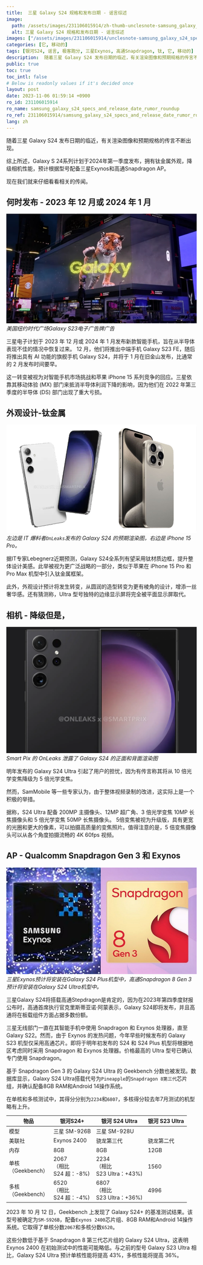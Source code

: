 ```yaml
---
title:  三星 Galaxy S24 规格和发布日期 - 谣言综述
image:
  path: /assets/images/231106015914/zh-thumb-unclesnote-samsung_galaxy_s24_specs_and_release_date_rumor_roundup.png
  alt: 三星 Galaxy S24 规格和发布日期 - 谣言综述
images: ["/assets/images/231106015914/unclesnote-samsung_galaxy_s24_specs_and_release_date_rumor_roundup-galaxy_s23_electronic_billboard_advertisement_in_times_square_new_york_usa.png", "/assets/images/231106015914/unclesnote-samsung_galaxy_s24_specs_and_release_date_rumor_roundup-on_the_left_is_the_expected_render_of_the_galaxy_s24_released_by_it_tipster_onleaks_and_on_the_right_is_the_iphone_15_pro.png", "/assets/images/231106015914/unclesnote-samsung_galaxy_s24_specs_and_release_date_rumor_roundup-galaxy_s24_front_and_back_renders_leaked_by_smart_pix_s_onleaks.png", "/assets/images/231106015914/unclesnote-samsung_galaxy_s24_specs_and_release_date_rumor_roundup-samsung_exynos_is_expected_to_be_installed_in_the_galaxy_s24_plus_model_and_qualcomm_snapdragon_8_gen_3_is_expected_to_be_installed_in_the_galaxy_s24_ultra_model.png"]
categories: [它, 移动的]
tags: [银河S24, 谣言, 极客跑分, 三星Exynos, 高通Snapdragon, 钛, 它, 移动的]
description:  随着三星 Galaxy S24 发布日期的临近，有关渲染图像和预期规格的传言不断出现。综上所述，Galaxy S 24系列计划于2024年第一季度发布，拥有钛金属外观，降级相机性能，预计根据型号配备三星Exynos和高通Snapdragon AP。现在我们就来仔细看看相关的传闻。
public: true
toc: true
toc_intl: false
# Below is readonly values if it's decided once
layout: post
date: 2023-11-06 01:59:14 +0900
ro_id: 231106015914
ro_name: samsung_galaxy_s24_specs_and_release_date_rumor_roundup
ro_ref: 231106015914/samsung_galaxy_s24_specs_and_release_date_rumor_roundup
lang: zh
---
```

随着三星 Galaxy S24 发布日期的临近，有关渲染图像和预期规格的传言不断出现。  

综上所述，Galaxy S 24系列计划于2024年第一季度发布，拥有钛金属外观，降级相机性能，预计根据型号配备三星Exynos和高通Snapdragon AP。  

现在我们就来仔细看看相关的传闻。  
## 何时发布 - 2023 年 12 月或 2024 年 1 月
![美国纽约时代广场Galaxy S23电子广告牌广告](/assets/images/231106015914/unclesnote-samsung_galaxy_s24_specs_and_release_date_rumor_roundup-galaxy_s23_electronic_billboard_advertisement_in_times_square_new_york_usa.png)
_美国纽约时代广场Galaxy S23电子广告牌广告_

三星电子计划于 2023 年 12 月或 2024 年 1 月发布新款智能手机，旨在从半导体表现不佳的情况中恢复过来。 12 月，他们将推出中端手机 Galaxy S23 FE，随后将推出具有 AI 功能的旗舰手机 Galaxy S24，并将于 1 月在旧金山发布，比通常的 2 月发布时间要早。  

这一转变被视为对智能手机市场挑战和苹果 iPhone 15 系列竞争的回应。三星依靠其移动体验 (MX) 部门来抵消半导体利润下降的影响，因为他们在 2022 年第三季度的半导体 (DS) 部门出现了重大亏损。  
## 外观设计-钛金属
![左边是 IT 爆料者`OnLeaks`发布的 Galaxy S24 的预期渲染图，右边是 iPhone 15 Pro。](/assets/images/231106015914/unclesnote-samsung_galaxy_s24_specs_and_release_date_rumor_roundup-on_the_left_is_the_expected_render_of_the_galaxy_s24_released_by_it_tipster_onleaks_and_on_the_right_is_the_iphone_15_pro.png)
_左边是 IT 爆料者`OnLeaks`发布的 Galaxy S24 的预期渲染图，右边是 iPhone 15 Pro。_

据IT专家Lebegnerz近期预测，Galaxy S24全系列有望采用钛材质边框，提升整体设计美感。此举被视为更广泛战略的一部分，类似于苹果在 iPhone 15 Pro 和 Pro Max 机型中引入钛金属框架。  

此外，外观设计预计将发生转变，从圆润的造型转变为更有棱角的设计，增添一丝奢华感。还有猜测称，Ultra 型号独特的边缘显示屏将完全被平面显示屏取代。  
## 相机 - 降级但是，
![Smart Pix 的 OnLeaks 泄露了 Galaxy S24 的正面和背面渲染图](/assets/images/231106015914/unclesnote-samsung_galaxy_s24_specs_and_release_date_rumor_roundup-galaxy_s24_front_and_back_renders_leaked_by_smart_pix_s_onleaks.png)
_Smart Pix 的 OnLeaks 泄露了 Galaxy S24 的正面和背面渲染图_

明年发布的 Galaxy S24 Ultra 引起了用户的担忧，因为有传言称其将从 10 倍光学变焦降级为 5 倍光学变焦。  

然而，SamMobile 等一些专家认为，由于整体视频录制的改进，这实际上是一个积极的举措。  

据称，S24 Ultra 配备 200MP 主摄像头、12MP 超广角、3 倍光学变焦 10MP 长焦摄像头和 5 倍光学变焦 50MP 长焦摄像头。 5倍变焦被视为升级版，具有更宽的光圈和更大的像素，可以拍摄高质量的变焦照片。值得注意的是，5 倍变焦摄像头可以从各个角度拍摄流畅的 4K 60fps 视频。  
## AP - Qualcomm Snapdragon Gen 3 和 Exynos
![三星Exynos预计将安装在Galaxy S24 Plus机型中，高通Snapdragon 8 Gen 3预计将安装在Galaxy S24 Ultra机型中。](/assets/images/231106015914/unclesnote-samsung_galaxy_s24_specs_and_release_date_rumor_roundup-samsung_exynos_is_expected_to_be_installed_in_the_galaxy_s24_plus_model_and_qualcomm_snapdragon_8_gen_3_is_expected_to_be_installed_in_the_galaxy_s24_ultra_model.png)
_三星Exynos预计将安装在Galaxy S24 Plus机型中，高通Snapdragon 8 Gen 3预计将安装在Galaxy S24 Ultra机型中。_

三星Galaxy S24将搭载高通Stepdragon是肯定的，因为在2023年第四季度财报公布时，高通首席执行官克里斯蒂亚诺·阿蒙表示，Galaxy S24即将发布，并且高通将在板载组件方面占据多数份额。  

三星无线部门一直在其智能手机中使用 Snapdragon 和 Exynos 处理器，直至 Galaxy S22。然而，由于 Exynos 的发热问题，今年早些时候发布的 Galaxy S23 机型仅采用高通芯片。即将于明年初发布的 S24 和 S24 Plus 机型将根据地区考虑同时采用 Snapdragon 和 Exynos 处理器。价格最高的 Ultra 型号已确认专门使用 Snapdragon。  

基于 Snapdragon Gen 3 的 Galaxy S24 Ultra 的 Geekbench 分数也被发现。数据库显示，Galaxy S24 Ultra搭载代号为`Pineapple`的`Snapdragon 8第三代`芯片组，并确认配备8GB RAM和Android 14操作系统。  

在单核和多核测试中，其得分分别为`2234`和`6807`，多核得分较去年7月测试的机型略有上升。  

|物品|银河S24+|银河 S24 Ultra|银河 S23 Ultra|
| -------------------------- | ---------------------------------------- | ------------------------------------------ | ---------------- |
|模型|三星 SM-926B|三星 SM-928U|
|美联社|Exynos 2400|骁龙第三代|骁龙第二代|
|内存|8GB|8GB|12GB|
|单核<br>（Geekbench）|2067<br> （相比<br>S24 超：-8%)|2234<br> （相比<br>S23 Ultra：+43%)|1560|
|多核<br>（Geekbench）|6520<br> （相比<br>S24 超：-4%)|6807<br> （相比<br>S23 Ultra：+36%)|4996|

2023 年 10 月 12 日，Geekbench 上发现了 Galaxy S24+ 的基准测试结果。该型号被确定为`SM-S926B`，配备`Exynos 2400`芯片组、8GB RAM和Android 14操作系统。它取得了单核分数`2067`和多核分数`6520`。  

这些分数低于基于 Snapdragon 8 第三代芯片组的 Galaxy S24 Ultra，这表明 Exynos 2400 在初始测试中的性能可能略低。与之前的型号 Galaxy S23 Ultra 相比，Galaxy S24 Ultra 预计单核性能将提高 43%，多核性能将提高 36%。  
